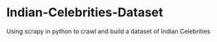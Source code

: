 # Indian-Celebrities-Dataset
Using scrapy in python to crawl and build a dataset of Indian Celebrities

